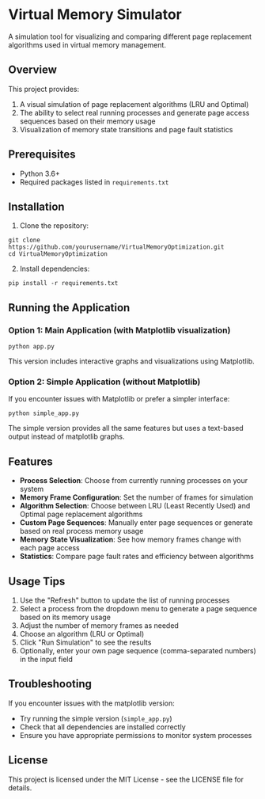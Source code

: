 # Virtual Memory Simulator

A simulation tool for visualizing and comparing different page replacement algorithms used in virtual memory management.

## Overview

This project provides:
1. A visual simulation of page replacement algorithms (LRU and Optimal)
2. The ability to select real running processes and generate page access sequences based on their memory usage
3. Visualization of memory state transitions and page fault statistics

## Prerequisites

- Python 3.6+
- Required packages listed in `requirements.txt`

## Installation

1. Clone the repository:
```
git clone https://github.com/yourusername/VirtualMemoryOptimization.git
cd VirtualMemoryOptimization
```

2. Install dependencies:
```
pip install -r requirements.txt
```

## Running the Application

### Option 1: Main Application (with Matplotlib visualization)

```
python app.py
```

This version includes interactive graphs and visualizations using Matplotlib.

### Option 2: Simple Application (without Matplotlib)

If you encounter issues with Matplotlib or prefer a simpler interface:

```
python simple_app.py
```

The simple version provides all the same features but uses a text-based output instead of matplotlib graphs.

## Features

- **Process Selection**: Choose from currently running processes on your system
- **Memory Frame Configuration**: Set the number of frames for simulation
- **Algorithm Selection**: Choose between LRU (Least Recently Used) and Optimal page replacement algorithms
- **Custom Page Sequences**: Manually enter page sequences or generate based on real process memory usage
- **Memory State Visualization**: See how memory frames change with each page access
- **Statistics**: Compare page fault rates and efficiency between algorithms

## Usage Tips

1. Use the "Refresh" button to update the list of running processes
2. Select a process from the dropdown menu to generate a page sequence based on its memory usage
3. Adjust the number of memory frames as needed
4. Choose an algorithm (LRU or Optimal)
5. Click "Run Simulation" to see the results
6. Optionally, enter your own page sequence (comma-separated numbers) in the input field

## Troubleshooting

If you encounter issues with the matplotlib version:
- Try running the simple version (`simple_app.py`)
- Check that all dependencies are installed correctly
- Ensure you have appropriate permissions to monitor system processes

## License

This project is licensed under the MIT License - see the LICENSE file for details.
